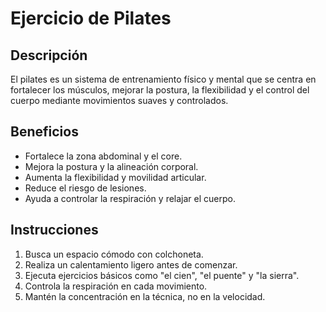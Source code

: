 # Ejercicio de Pilates

## Descripción
El pilates es un sistema de entrenamiento físico y mental que se centra en fortalecer los músculos, mejorar la postura, la flexibilidad y el control del cuerpo mediante movimientos suaves y controlados.


## Beneficios
- Fortalece la zona abdominal y el core.
- Mejora la postura y la alineación corporal.
- Aumenta la flexibilidad y movilidad articular.
- Reduce el riesgo de lesiones.
- Ayuda a controlar la respiración y relajar el cuerpo.

## Instrucciones
1. Busca un espacio cómodo con colchoneta.
2. Realiza un calentamiento ligero antes de comenzar.
3. Ejecuta ejercicios básicos como "el cien", "el puente" y "la sierra".
4. Controla la respiración en cada movimiento.
5. Mantén la concentración en la técnica, no en la velocidad.
